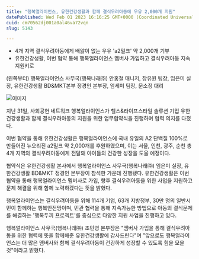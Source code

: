 ```yaml
---
title: "행복얼라이언스, 유한건강생활과 함께 결식우려아동에 우유 2,000개 지원"
datePublished: Wed Feb 01 2023 16:16:25 GMT+0000 (Coordinated Universal Time)
cuid: cm70562dj001a0al46va72vqn
slug: 5143

---
```



- 4개 지역 결식우려아동에게 배앓이 없는 우유 'a2밀크' 약 2,000개 기부
- 유한건강생활, 이번 협약 통해 행복얼라이언스 멤버사 가입하고 결식우려아동 지속 지원키로

(왼쪽부터) 행복얼라이언스 사무국(행복나래㈜) 안홍철 매니저, 장유원 팀장, 임은미 실장, 유한건강생활 BD&MKT본부 정경인 본부장, 엄세미 팀장, 문소정 대리

![이미지](https://cdn.hashnode.com/res/hashnode/image/upload/v1739257766124/fb25c11e-6345-42b1-b60f-4ea565f578a9.jpeg)

지난 31일, 사회공헌 네트워크 행복얼라이언스가 헬스&라이프스타일 솔루션 기업 유한건강생활과 함께 결식우려아동의 지원을 위한 업무협약식을 진행하며 협력 의지를 다졌다.

이번 협약을 통해 유한건강생활은 행복얼라이언스에 국내 유일의 A2 단백질 100%로 만들어진 뉴오리진 a2밀크 약 2,000개를 후원하였으며, 이는 서울, 인천, 광주, 순천 총 4개 지역의 결식우려아동에게 전달돼 아이들의 건강한 성장을 도울 예정이다.

협약식은 유한건강생활 본사에서 행복얼라이언스 사무국(행복나래㈜) 임은미 실장, 유한건강생활 BD&MKT 정경인 본부장이 참석한 가운데 진행됐다. 유한건강생활은 이번 협약을 통해 행복얼라이언스 멤버사로 가입, 향후 결식우려아동을 위한 사업을 지원하고 문제 해결을 위해 함께 노력하겠다는 뜻을 밝혔다.

행복얼라이언스는 결식우려아동을 위해 114개 기업, 63개 지방정부, 30만 명의 일반시민이 함께하는 행복안전망이며, 민관 협력을 통해 지속가능한 방법으로 아동의 결식문제를 해결하는 '행복두끼 프로젝트'를 중심으로 다양한 지원 사업을 진행하고 있다.

행복얼라이언스 사무국(행복나래㈜) 조민영 본부장은 "멤버사 가입을 통해 결식우려아동을 위한 협력에 뜻을 함께해준 유한건강생활에 감사드린다"며 "앞으로도 행복얼라이언스는 더 많은 멤버사와 함께 결식우려아동이 건강하게 성장할 수 있도록 힘을 모을 것"이라고 밝혔다.